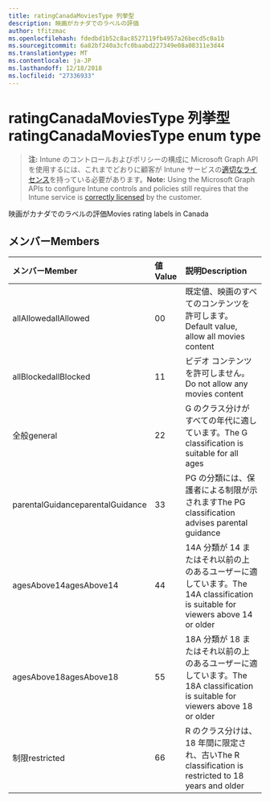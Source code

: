 ```yaml
---
title: ratingCanadaMoviesType 列挙型
description: 映画がカナダでのラベルの評価
author: tfitzmac
ms.openlocfilehash: fdedbd1b52c8ac8527119fb4957a26becd5c0a1b
ms.sourcegitcommit: 6a82bf240a3cfc0baabd227349e08a08311e3d44
ms.translationtype: MT
ms.contentlocale: ja-JP
ms.lasthandoff: 12/18/2018
ms.locfileid: "27336933"
---
```

# <a name="ratingcanadamoviestype-enum-type"></a><span data-ttu-id="b2dc8-103">ratingCanadaMoviesType 列挙型</span><span class="sxs-lookup"><span data-stu-id="b2dc8-103">ratingCanadaMoviesType enum type</span></span>

> <span data-ttu-id="b2dc8-104">**注:** Intune のコントロールおよびポリシーの構成に Microsoft Graph API を使用するには、これまでどおりに顧客が Intune サービスの[適切なライセンス](https://go.microsoft.com/fwlink/?linkid=839381)を持っている必要があります。</span><span class="sxs-lookup"><span data-stu-id="b2dc8-104">**Note:** Using the Microsoft Graph APIs to configure Intune controls and policies still requires that the Intune service is [correctly licensed](https://go.microsoft.com/fwlink/?linkid=839381) by the customer.</span></span>

<span data-ttu-id="b2dc8-105">映画がカナダでのラベルの評価</span><span class="sxs-lookup"><span data-stu-id="b2dc8-105">Movies rating labels in Canada</span></span>
## <a name="members"></a><span data-ttu-id="b2dc8-106">メンバー</span><span class="sxs-lookup"><span data-stu-id="b2dc8-106">Members</span></span>
|<span data-ttu-id="b2dc8-107">メンバー</span><span class="sxs-lookup"><span data-stu-id="b2dc8-107">Member</span></span>|<span data-ttu-id="b2dc8-108">値</span><span class="sxs-lookup"><span data-stu-id="b2dc8-108">Value</span></span>|<span data-ttu-id="b2dc8-109">説明</span><span class="sxs-lookup"><span data-stu-id="b2dc8-109">Description</span></span>|
|:---|:---|:---|
|<span data-ttu-id="b2dc8-110">allAllowed</span><span class="sxs-lookup"><span data-stu-id="b2dc8-110">allAllowed</span></span>|<span data-ttu-id="b2dc8-111">0</span><span class="sxs-lookup"><span data-stu-id="b2dc8-111">0</span></span>|<span data-ttu-id="b2dc8-112">既定値、映画のすべてのコンテンツを許可します。</span><span class="sxs-lookup"><span data-stu-id="b2dc8-112">Default value, allow all movies content</span></span>|
|<span data-ttu-id="b2dc8-113">allBlocked</span><span class="sxs-lookup"><span data-stu-id="b2dc8-113">allBlocked</span></span>|<span data-ttu-id="b2dc8-114">1</span><span class="sxs-lookup"><span data-stu-id="b2dc8-114">1</span></span>|<span data-ttu-id="b2dc8-115">ビデオ コンテンツを許可しません。</span><span class="sxs-lookup"><span data-stu-id="b2dc8-115">Do not allow any movies content</span></span>|
|<span data-ttu-id="b2dc8-116">全般</span><span class="sxs-lookup"><span data-stu-id="b2dc8-116">general</span></span>|<span data-ttu-id="b2dc8-117">2</span><span class="sxs-lookup"><span data-stu-id="b2dc8-117">2</span></span>|<span data-ttu-id="b2dc8-118">G のクラス分けがすべての年代に適しています。</span><span class="sxs-lookup"><span data-stu-id="b2dc8-118">The G classification is suitable for all ages</span></span>|
|<span data-ttu-id="b2dc8-119">parentalGuidance</span><span class="sxs-lookup"><span data-stu-id="b2dc8-119">parentalGuidance</span></span>|<span data-ttu-id="b2dc8-120">3</span><span class="sxs-lookup"><span data-stu-id="b2dc8-120">3</span></span>|<span data-ttu-id="b2dc8-121">PG の分類には、保護者による制限が示されます</span><span class="sxs-lookup"><span data-stu-id="b2dc8-121">The PG classification advises parental guidance</span></span>|
|<span data-ttu-id="b2dc8-122">agesAbove14</span><span class="sxs-lookup"><span data-stu-id="b2dc8-122">agesAbove14</span></span>|<span data-ttu-id="b2dc8-123">4</span><span class="sxs-lookup"><span data-stu-id="b2dc8-123">4</span></span>|<span data-ttu-id="b2dc8-124">14A 分類が 14 またはそれ以前の上のあるユーザーに適しています。</span><span class="sxs-lookup"><span data-stu-id="b2dc8-124">The 14A classification is suitable for viewers above 14 or older</span></span>|
|<span data-ttu-id="b2dc8-125">agesAbove18</span><span class="sxs-lookup"><span data-stu-id="b2dc8-125">agesAbove18</span></span>|<span data-ttu-id="b2dc8-126">5</span><span class="sxs-lookup"><span data-stu-id="b2dc8-126">5</span></span>|<span data-ttu-id="b2dc8-127">18A 分類が 18 またはそれ以前の上のあるユーザーに適しています。</span><span class="sxs-lookup"><span data-stu-id="b2dc8-127">The 18A classification is suitable for viewers above 18 or older</span></span>|
|<span data-ttu-id="b2dc8-128">制限</span><span class="sxs-lookup"><span data-stu-id="b2dc8-128">restricted</span></span>|<span data-ttu-id="b2dc8-129">6</span><span class="sxs-lookup"><span data-stu-id="b2dc8-129">6</span></span>|<span data-ttu-id="b2dc8-130">R のクラス分けは、18 年間に限定され、古い</span><span class="sxs-lookup"><span data-stu-id="b2dc8-130">The R classification is restricted to 18 years and older</span></span>|



